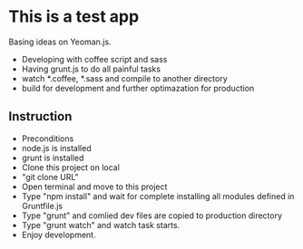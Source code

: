 This is a test app
===================================
Basing ideas on Yeoman.js.
* Developing with coffee script and sass
* Having grunt.js to do all painful tasks
 * watch *.coffee, *.sass and compile to another directory
 * build for development and further optimazation for production

Instruction
-------------------------------------
* Preconditions
 * node.js is installed
 * grunt is installed
* Clone this project on local
 * "git clone URL"
* Open terminal and move to this project
* Type "npm install" and wait for complete installing all modules defined in Gruntfile.js
* Type "grunt" and comlied dev files are copied to production directory 
* Type "grunt watch" and watch task starts.
* Enjoy development.
